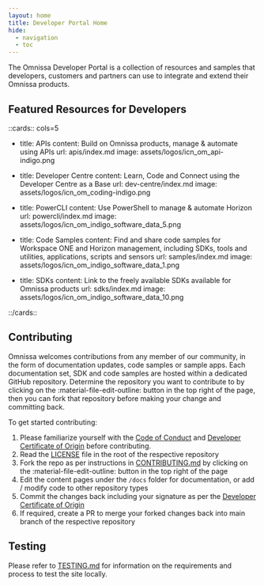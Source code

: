 ```yaml
---
layout: home
title: Developer Portal Home
hide:
  - navigation
  - toc
---
```


The Omnissa Developer Portal is a collection of resources and samples that developers, customers and partners can use to integrate and extend their Omnissa products.

<!-- !!! note Notice
    Certain materials hosted on the Omnissa Developer Portal, including SDKs and other source code projects, were originally developed or released by VMware's End-User Computing (EUC) division.  They are maintained on the Developer Portal for historical reference and/or for support and compatibility purposes.  While these materials may contain references to "VMware," Omnissa is not currently affiliated with VMware.  On July 1, 2024, Omnissa, formerly the VMware EUC business, launched as an independent, global software company and digital workspace leader. -->

## Featured Resources for Developers

::cards:: cols=5

- title: APIs
  content: Build on Omnissa products, manage & automate using APIs
  url: apis/index.md
  image: assets/logos/icn_om_api-indigo.png

- title: Developer Centre
  content: Learn, Code and Connect using the Developer Centre as a Base
  url: dev-centre/index.md
  image: assets/logos/icn_om_coding-indigo.png

- title: PowerCLI
  content: Use PowerShell to manage & automate Horizon
  url: powercli/index.md
  image: assets/logos/icn_om_indigo_software_data_5.png

- title: Code Samples
  content: Find and share code samples for Workspace ONE and Horizon management, including SDKs, tools and utilities, applications, scripts and sensors
  url: samples/index.md
  image: assets/logos/icn_om_indigo_software_data_1.png

- title: SDKs
  content: Link to the freely available SDKs available for Omnissa products
  url: sdks/index.md
  image: assets/logos/icn_om_indigo_software_data_10.png

::/cards::

<!-- - title: Terraform
  content: Infrastructure as code for Omnissa Products
  url: terraform/index.md
  image: assets/logos/HashiCorpTerraform-logo.png -->

## Contributing

Omnissa welcomes contributions from any member of our community, in the form of documentation updates, code samples or sample apps. Each documentation set, SDK and code samples are hosted within a dedicated GitHub repository. Determine the repository you want to contribute to by clicking on the :material-file-edit-outline: button in the top right of the page, then you can fork that repository before making your change and committing back.

To get started contributing:

1. Please familiarize yourself with the [Code of Conduct](https://github.com/euc-dev/.github/blob/main/CODE_OF_CONDUCT.md) and [Developer Certificate of Origin](https://github.com/euc-dev/.github/blob/main/Developer%20Certificate%20of%20Origin.md) before contributing.
2. Read the [LICENSE](https://github.com/euc-dev/euc-dev/blob/main/LICENSE) file in the root of the respective repository
3. Fork the repo as per instructions in [CONTRIBUTING.md](https://github.com/euc-dev/.github/blob/main/CONTRIBUTING.md) by clicking on the :material-file-edit-outline: button in the top right of the page
4. Edit the content pages under the `/docs` folder for documentation, or add / modify code to other repository types
5. Commit the changes back including your signature as per the [Developer Certificate of Origin](https://github.com/euc-dev/.github/blob/main/Developer%20Certificate%20of%20Origin.md)
6. If required, create a PR to merge your forked changes back into main branch of the respective repository

## Testing

Please refer to [TESTING.md](https://github.com/euc-dev/euc-dev.github.io/blob/main/TESTING.md) for information on the requirements and process to test the site locally.
